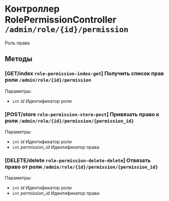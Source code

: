 # Контроллер RolePermissionController `/admin/role/{id}/permission`

Роль права

## Методы

### [GET/index `role-permission-index-get`] Получить список прав роли `/admin/role/{id}/permission`

Параметры: 

- `int` *id* Идентификатор роли

### [POST/store `role-permission-store-post`] Привязать право к роли `/admin/role/{id}/permission/{permission_id}`

Параметры: 

- `int` *id* Идентификатор роли
- `int` *permission_id* Идентификатор права

### [DELETE/delete `role-permission-delete-delete`] Отвязать право от роли `/admin/role/{id}/permission/{permission_id}`

Параметры: 

- `int` *id* Идентификатор роли
- `int` *permission_id* Идентификатор права
